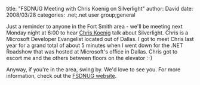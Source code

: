 
title: "FSDNUG Meeting with Chris Koenig on Silverlight"
author: David
date: 2008/03/28
categories: .net;.net user group;general

Just a reminder to anyone in the Fort Smith area - we'll be meeting next Monday night at 6:00 to hear [Chris Koenig](http://blogs.msdn.com/chkoenig/) talk about Silverlight. Chris is a Microsoft Developer Evangelist located out of Dallas. I got to meet Chris last year for a grand total of about 5 minutes when I went down for the .NET Roadshow that was hosted at Microsoft's office in Dallas. Chris got to escort me and the others between floors on the elevator :-) 

Anyway, if you're in the area, swing by. We'd love to see you. For more information, check out the [FSDNUG website](http://fsdnug.org/).

